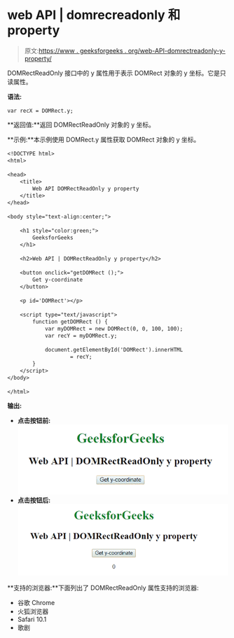 # web API | domrecreadonly 和 property

> 原文:[https://www . geeksforgeeks . org/web-API-domrectreadonly-y-property/](https://www.geeksforgeeks.org/web-api-domrectreadonly-y-property/)

DOMRectReadOnly 接口中的 y 属性用于表示 DOMRect 对象的 y 坐标。它是只读属性。

**语法:**

```htmlhtml
var recX = DOMRect.y;
```

**返回值:**返回 DOMRectReadOnly 对象的 y 坐标。

**示例:**本示例使用 DOMRect.y 属性获取 DOMRect 对象的 y 坐标。

```htmlhtml
<!DOCTYPE html> 
<html> 

<head>
    <title>
        Web API DOMRectReadOnly y property
    </title>
</head>

<body style="text-align:center;">

    <h1 style="color:green;"> 
        GeeksforGeeks 
    </h1> 

    <h2>Web API | DOMRectReadOnly y property</h2>

    <button onclick="getDOMRect ();">
        Get y-coordinate
    </button>

    <p id='DOMRect'></p>

    <script type="text/javascript">
        function getDOMRect () {
            var myDOMRect = new DOMRect(0, 0, 100, 100);
            var recY = myDOMRect.y;

            document.getElementById('DOMRect').innerHTML
                    = recY;
        }
    </script> 
</body>

</html>
```

**输出:**

*   **点击按钮前:**
    ![](img/0db58eb89e05c05c938469b0bd8b1320.png)
*   **点击按钮后:**
    ![](img/ede6458454477331643b5283abc6c495.png)

**支持的浏览器:**下面列出了 DOMRectReadOnly 属性支持的浏览器:

*   谷歌 Chrome
*   火狐浏览器
*   Safari 10.1
*   歌剧
